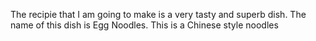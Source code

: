 The recipie that I am going to make is a very tasty and superb dish. The name of this dish is Egg Noodles. This is a Chinese style noodles
